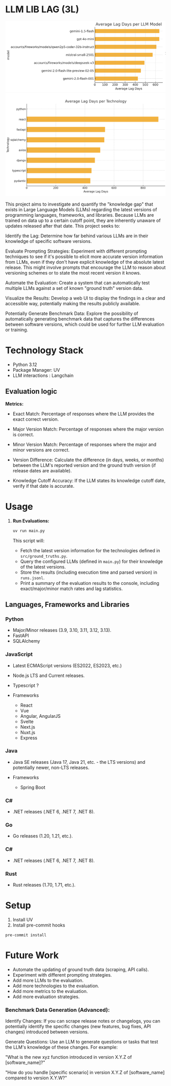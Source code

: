 # LLM LIB LAG (3L)

![Lag per LLM](./images/lag-per-llm.png)
![Lag per Software](./images/lag-per-tech.png)

This project aims to investigate and quantify the "knowledge gap" that exists in Large Language Models (LLMs) regarding the latest versions of programming languages, frameworks, and libraries. Because LLMs are trained on data up to a certain cutoff point, they are inherently unaware of updates released after that date. This project seeks to:


Identify the Lag: Determine how far behind various LLMs are in their knowledge of specific software versions.

Evaluate Prompting Strategies: Experiment with different prompting techniques to see if it's possible to elicit more accurate version information from LLMs, even if they don't have explicit knowledge of the absolute latest release. This might involve prompts that encourage the LLM to reason about versioning schemes or to state the most recent version it knows.

Automate the Evaluation: Create a system that can automatically test multiple LLMs against a set of known "ground truth" version data.

Visualize the Results: Develop a web UI to display the findings in a clear and accessible way, potentially making the results publicly available.

Potentially Generate Benchmark Data: Explore the possibility of automatically generating benchmark data that captures the differences between software versions, which could be used for further LLM evaluation or training.

# Technology Stack
- Python 3.12
- Package Manager: UV
- LLM interactions : Langchain

## Evaluation logic
**Metrics:**

- Exact Match: Percentage of responses where the LLM provides the exact correct version.

- Major Version Match: Percentage of responses where the major version is correct.

- Minor Version Match: Percentage of responses where the major and minor versions are correct.

- Version Difference: Calculate the difference (in days, weeks, or months) between the LLM's reported version and the ground truth version (if release dates are available).

- Knowledge Cutoff Accuracy: If the LLM states its knowledge cutoff date, verify if that date is accurate.



# Usage

1.  **Run Evaluations:**

    ```bash
    uv run main.py
    ```

    This script will:
    *   Fetch the latest version information for the technologies defined in `src/ground_truths.py`.
    *   Query the configured LLMs (defined in `main.py`) for their knowledge of the latest versions.
    *   Store the results (including execution time and parsed version) in `runs.jsonl`.
    *   Print a summary of the evaluation results to the console, including exact/major/minor match rates and lag statistics.

## Languages, Frameworks and Libraries
### Python
- Major/Minor releases (3.9, 3.10, 3.11, 3.12, 3.13).
- FastAPI
- SQLAlchemy 

### JavaScript
- Latest ECMAScript versions (ES2022, ES2023, etc.)
- Node.js LTS and Current releases.
- Typescript ? 

- Frameworks 
    - React
    - Vue
    - Angular, AngularJS
    - Svelte
    - Next.js
    - Nuxt.js
    - Express

### Java
- Java SE releases (Java 17, Java 21, etc. - the LTS versions) and potentially newer, non-LTS releases.

- Frameworks
    - Spring Boot

### C#
- .NET releases (.NET 6, .NET 7, .NET 8).

### Go
- Go releases (1.20, 1.21, etc.).

### C#
- .NET releases (.NET 6, .NET 7, .NET 8).

### Rust
- Rust releases (1.70, 1.71, etc.).



# Setup

1. Install UV
2. Install pre-commit hooks

```
pre-commit install
```



# Future Work
-   Automate the updating of ground truth data (scraping, API calls).
-   Experiment with different prompting strategies.
-   Add more LLMs to the evaluation.
-   Add more technologies to the evaluation.
-   Add more metrics to the evaluation.
-   Add more evaluation strategies.

### Benchmark Data Generation (Advanced):

Identify Changes: If you can scrape release notes or changelogs, you can potentially identify the specific changes (new features, bug fixes, API changes) introduced between versions.

Generate Questions: Use an LLM to generate questions or tasks that test the LLM's knowledge of these changes. For example:

"What is the new xyz function introduced in version X.Y.Z of [software_name]?"

"How do you handle [specific scenario] in version X.Y.Z of [software_name] compared to version X.Y.W?"

